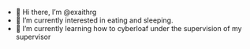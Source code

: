 - 👋 Hi there, I’m @exaithrg
- 👀 I’m currently interested in eating and sleeping.
- 🌱 I’m currently learning how to cyberloaf under the supervision of my supervisor

<!---
exaithrg/exaithrg is a ✨ special ✨ repository because its `README.md` (this file) appears on your GitHub profile.
You can click the Preview link to take a look at your changes.
--->
